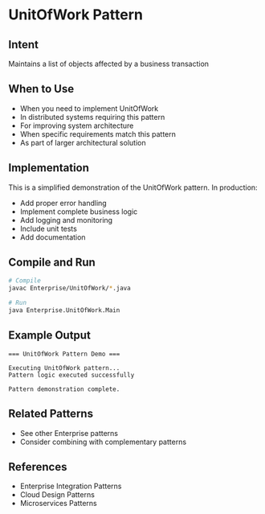 # UnitOfWork Pattern

## Intent
Maintains a list of objects affected by a business transaction

## When to Use
- When you need to implement UnitOfWork
- In distributed systems requiring this pattern
- For improving system architecture
- When specific requirements match this pattern
- As part of larger architectural solution

## Implementation
This is a simplified demonstration of the UnitOfWork pattern. In production:
- Add proper error handling
- Implement complete business logic
- Add logging and monitoring
- Include unit tests
- Add documentation

## Compile and Run
```bash
# Compile
javac Enterprise/UnitOfWork/*.java

# Run
java Enterprise.UnitOfWork.Main
```

## Example Output
```
=== UnitOfWork Pattern Demo ===

Executing UnitOfWork pattern...
Pattern logic executed successfully

Pattern demonstration complete.
```

## Related Patterns
- See other Enterprise patterns
- Consider combining with complementary patterns

## References
- Enterprise Integration Patterns
- Cloud Design Patterns
- Microservices Patterns
